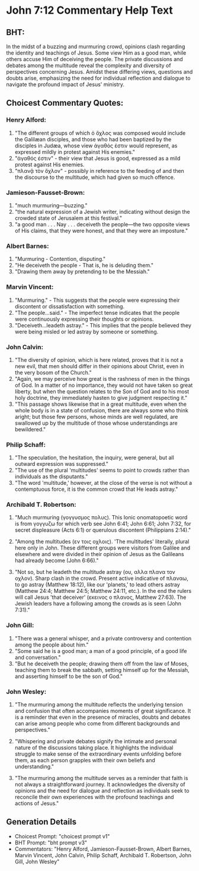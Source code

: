 # John 7:12 Commentary Help Text

## BHT:
In the midst of a buzzing and murmuring crowd, opinions clash regarding the identity and teachings of Jesus. Some view Him as a good man, while others accuse Him of deceiving the people. The private discussions and debates among the multitude reveal the complexity and diversity of perspectives concerning Jesus. Amidst these differing views, questions and doubts arise, emphasizing the need for individual reflection and dialogue to navigate the profound impact of Jesus' ministry.

## Choicest Commentary Quotes:
### Henry Alford:
1. "The different groups of which ὁ ὄχλος was composed would include the Galilæan disciples, and those who had been baptized by the disciples in Judæa, whose view ἀγαθός ἐστιν would represent, as expressed mildly in protest against His enemies."
2. "ἀγαθός ἐστιν" - their view that Jesus is good, expressed as a mild protest against His enemies.
3. "πλανᾷ τὸν ὄχλον" - possibly in reference to the feeding of and then the discourse to the multitude, which had given so much offence.

### Jamieson-Fausset-Brown:
1. "much murmuring—buzzing."
2. "the natural expression of a Jewish writer, indicating without design the crowded state of Jerusalem at this festival."
3. "a good man . . . Nay . . . deceiveth the people—the two opposite views of His claims, that they were honest, and that they were an imposture."

### Albert Barnes:
1. "Murmuring - Contention, disputing."
2. "He deceiveth the people - That is, he is deluding them."
3. "Drawing them away by pretending to be the Messiah."

### Marvin Vincent:
1. "Murmuring." - This suggests that the people were expressing their discontent or dissatisfaction with something.
2. "The people...said." - The imperfect tense indicates that the people were continuously expressing their thoughts or opinions.
3. "Deceiveth...leadeth astray." - This implies that the people believed they were being misled or led astray by someone or something.

### John Calvin:
1. "The diversity of opinion, which is here related, proves that it is not a new evil, that men should differ in their opinions about Christ, even in the very bosom of the Church."
2. "Again, we may perceive how great is the rashness of men in the things of God. In a matter of no importance, they would not have taken so great liberty, but when the question relates to the Son of God and to his most holy doctrine, they immediately hasten to give judgment respecting it."
3. "This passage shows likewise that in a great multitude, even when the whole body is in a state of confusion, there are always some who think aright; but those few persons, whose minds are well regulated, are swallowed up by the multitude of those whose understandings are bewildered."

### Philip Schaff:
1. "The speculation, the hesitation, the inquiry, were general, but all outward expression was suppressed."
2. "The use of the plural 'multitudes' seems to point to crowds rather than individuals as the disputants."
3. "The word 'multitude,' however, at the close of the verse is not without a contemptuous force, it is the common crowd that He leads astray."

### Archibald T. Robertson:
1. "Much murmuring (γογγυσμος πολυς). This Ionic onomatopoetic word is from γογγυζω for which verb see John 6:41; John 6:61; John 7:32, for secret displeasure (Acts 6:1) or querulous discontent (Philippians 2:14)."

2. "Among the multitudes (εν τοις οχλοις). 'The multitudes' literally, plural here only in John. These different groups were visitors from Galilee and elsewhere and were divided in their opinion of Jesus as the Galileans had already become (John 6:66)."

3. "Not so, but he leadeth the multitude astray (ου, αλλα πλανα τον οχλον). Sharp clash in the crowd. Present active indicative of πλαναω, to go astray (Matthew 18:12), like our 'planets,' to lead others astray (Matthew 24:4; Matthew 24:5; Matthew 24:11, etc.). In the end the rulers will call Jesus 'that deceiver' (εκεινος ο πλανος, Matthew 27:63). The Jewish leaders have a following among the crowds as is seen (John 7:31)."

### John Gill:
1. "There was a general whisper, and a private controversy and contention among the people about him."
2. "Some said he is a good man; a man of a good principle, of a good life and conversation."
3. "But he deceiveth the people; drawing them off from the law of Moses, teaching them to break the sabbath, setting himself up for the Messiah, and asserting himself to be the son of God."

### John Wesley:
1. "The murmuring among the multitude reflects the underlying tension and confusion that often accompanies moments of great significance. It is a reminder that even in the presence of miracles, doubts and debates can arise among people who come from different backgrounds and perspectives."

2. "Whispering and private debates signify the intimate and personal nature of the discussions taking place. It highlights the individual struggle to make sense of the extraordinary events unfolding before them, as each person grapples with their own beliefs and understanding."

3. "The murmuring among the multitude serves as a reminder that faith is not always a straightforward journey. It acknowledges the diversity of opinions and the need for dialogue and reflection as individuals seek to reconcile their own experiences with the profound teachings and actions of Jesus."


## Generation Details
- Choicest Prompt: "choicest prompt v1"
- BHT Prompt: "bht prompt v3"
- Commentators: "Henry Alford, Jamieson-Fausset-Brown, Albert Barnes, Marvin Vincent, John Calvin, Philip Schaff, Archibald T. Robertson, John Gill, John Wesley"
